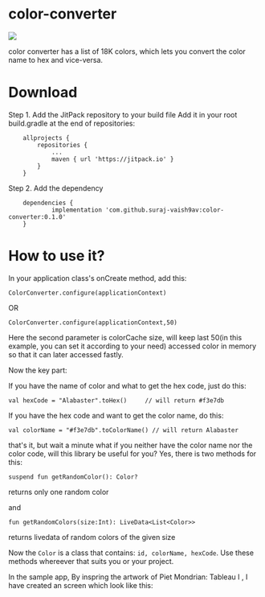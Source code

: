 # color-converter

[![](https://jitpack.io/v/suraj-vaish9av/color-converter.svg)](https://jitpack.io/#suraj-vaish9av/color-converter)


color converter has a list of 18K colors, which lets you convert the color name to hex and vice-versa.


# Download
Step 1. Add the JitPack repository to your build file
Add it in your root build.gradle at the end of repositories:
```
	allprojects {
		repositories {
			...
			maven { url 'https://jitpack.io' }
		}
	}
  ```
  
Step 2. Add the dependency
```
	dependencies {
	        implementation 'com.github.suraj-vaish9av:color-converter:0.1.0'
	}
```
  
# How to use it?
In your application class's onCreate method, add this:
```
ColorConverter.configure(applicationContext)  
```

OR

```
ColorConverter.configure(applicationContext,50)
```
Here the second parameter is colorCache size, will keep last 50(in this example, you can set it according to your need) accessed color in memory so that it can later accessed fastly.

Now the key part:

If you have the name of color and what to get the hex code, just do this:

```
val hexCode = "Alabaster".toHex()     // will return #f3e7db
```

If you have the hex code and want to get the color name, do this:

```
val colorName = "#f3e7db".toColorName() // will return Alabaster
```

that's it, but wait a minute what if you neither have the color name nor the color code, will this library be useful for you?
Yes, there is two methods for this:

```
suspend fun getRandomColor(): Color?
```
returns only one random color

and 

```
fun getRandomColors(size:Int): LiveData<List<Color>>
```
returns livedata of random colors of the given size


Now the ```Color``` is a class that contains: ```id, colorName, hexCode```.
Use these methods whereever that suits you or your project.

In the sample app, By inspring the artwork of Piet Mondrian: Tableau I , I have created an screen which look like this:

   

